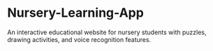 # Nursery-Learning-App
An interactive educational website for nursery students with puzzles, drawing activities, and voice recognition features.
